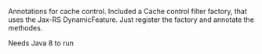 Annotations for cache control.
Included a Cache control filter factory, that uses the Jax-RS DynamicFeature. Just register the factory and annotate the methodes.

Needs Java 8 to run